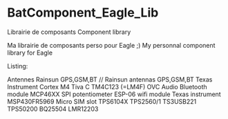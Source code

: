 # BatComponent_Eagle_Lib
Librairie de composants 
Component library

Ma librairie de composants perso pour Eagle ;) 
My personnal component library for Eagle

Listing:

Antennes Rainsun GPS,GSM,BT // Rainsun antennas GPS,GSM,BT
Texas Instrument Cortex M4 Tiva C TM4C123 (=LM4F)
OVC Audio Bluetooth module
MCP46XX SPI potentiometer
ESP-06 wifi module
Texas instrument MSP430FR5969
Micro SIM slot
TPS6104X
TPS2560/1
TS3USB221
TPS50200
BQ25504
LMR12203
